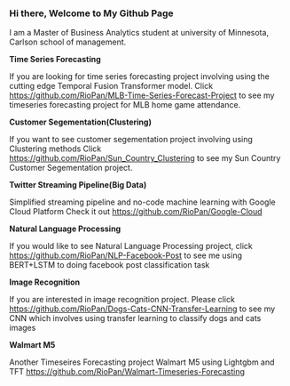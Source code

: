 ### Hi there, Welcome to My Github Page

<!--
**RioPan/RioPan** is a ✨ _special_ ✨ repository because its `README.md` (this file) appears on your GitHub profile.

Here are some ideas to get you started:

- 🔭 I’m currently working on ...
- 🌱 I’m currently learning ...
- 👯 I’m looking to collaborate on ...
- 🤔 I’m looking for help with ...
- 💬 Ask me about ...
- 📫 How to reach me: ...
- 😄 Pronouns: ...
- ⚡ Fun fact: ...
-->
I am a Master of Business Analytics student at university of Minnesota, Carlson school of management.

**Time Series Forecasting**

If you are looking for time series forecasting project involving using the cutting edge Temporal Fusion Transformer model.
Click  https://github.com/RioPan/MLB-Time-Series-Forecast-Project to see my timeseries forecasting project for MLB home game attendance.

**Customer Segementation(Clustering)**

If you want to see customer segementation project involving using Clustering methods
Click https://github.com/RioPan/Sun_Country_Clustering to see my Sun Country Customer Segementation project.

**Twitter Streaming Pipeline(Big Data)**

Simplified streaming pipeline and no-code machine learning with Google Cloud Platform
Check it out https://github.com/RioPan/Google-Cloud

**Natural Language Processing**

If you would like to see Natural Language Processing project, click https://github.com/RioPan/NLP-Facebook-Post to see me using BERT+LSTM to doing facebook post classification task

**Image Recognition**


If you are interested in image recognition project. 
Please click https://github.com/RioPan/Dogs-Cats-CNN-Transfer-Learning to see my CNN which involves using transfer learning to classify dogs and cats images

**Walmart M5**

Another Timeseires Forecasting project Walmart M5 using Lightgbm and TFT
https://github.com/RioPan/Walmart-Timeseries-Forecasting



